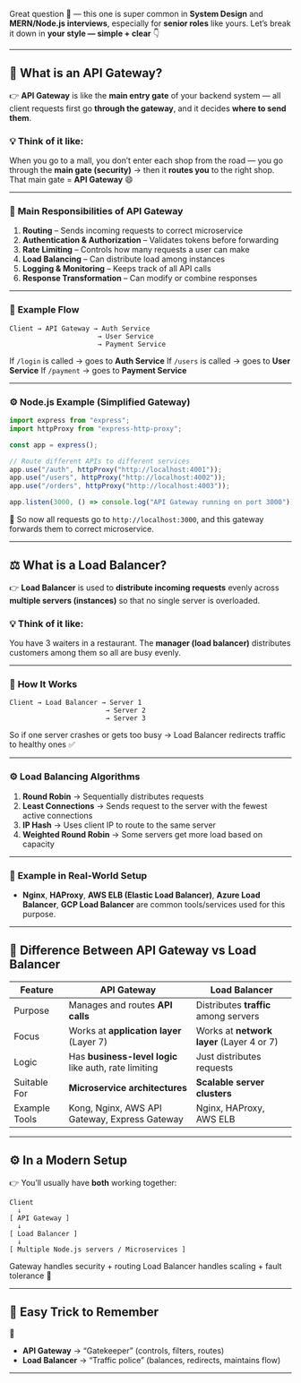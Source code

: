 Great question 👏 — this one is super common in **System Design** and **MERN/Node.js interviews**, especially for **senior roles** like yours.
Let’s break it down in **your style — simple + clear** 👇

---

## 🚪 **What is an API Gateway?**

👉 **API Gateway** is like the **main entry gate** of your backend system —
all client requests first go **through the gateway**, and it decides **where to send them**.

### 💡 **Think of it like:**

When you go to a mall, you don’t enter each shop from the road —
you go through the **main gate (security)** → then it **routes you** to the right shop.
That main gate = **API Gateway** 😄

---

### 🧩 **Main Responsibilities of API Gateway**

1. **Routing** – Sends incoming requests to correct microservice
2. **Authentication & Authorization** – Validates tokens before forwarding
3. **Rate Limiting** – Controls how many requests a user can make
4. **Load Balancing** – Can distribute load among instances
5. **Logging & Monitoring** – Keeps track of all API calls
6. **Response Transformation** – Can modify or combine responses

---

### 🧠 **Example Flow**

```
Client → API Gateway → Auth Service
                      → User Service
                      → Payment Service
```

If `/login` is called → goes to **Auth Service**
If `/users` is called → goes to **User Service**
If `/payment` → goes to **Payment Service**

---

### ⚙️ **Node.js Example (Simplified Gateway)**

```javascript
import express from "express";
import httpProxy from "express-http-proxy";

const app = express();

// Route different APIs to different services
app.use("/auth", httpProxy("http://localhost:4001"));
app.use("/users", httpProxy("http://localhost:4002"));
app.use("/orders", httpProxy("http://localhost:4003"));

app.listen(3000, () => console.log("API Gateway running on port 3000"));
```

🧩 So now all requests go to `http://localhost:3000`,
and this gateway forwards them to correct microservice.

---

## ⚖️ **What is a Load Balancer?**

👉 **Load Balancer** is used to **distribute incoming requests** evenly across **multiple servers (instances)** so that no single server is overloaded.

### 💡 **Think of it like:**

You have 3 waiters in a restaurant. The **manager (load balancer)** distributes customers among them so all are busy evenly.

---

### 🧩 **How It Works**

```
Client → Load Balancer → Server 1
                        → Server 2
                        → Server 3
```

So if one server crashes or gets too busy →
Load Balancer redirects traffic to healthy ones ✅

---

### ⚙️ **Load Balancing Algorithms**

1. **Round Robin** → Sequentially distributes requests
2. **Least Connections** → Sends request to the server with the fewest active connections
3. **IP Hash** → Uses client IP to route to the same server
4. **Weighted Round Robin** → Some servers get more load based on capacity

---

### 🧠 **Example in Real-World Setup**

- **Nginx**, **HAProxy**, **AWS ELB (Elastic Load Balancer)**, **Azure Load Balancer**, **GCP Load Balancer**
  are common tools/services used for this purpose.

---

## 🧾 **Difference Between API Gateway vs Load Balancer**

| Feature       | API Gateway                                           | Load Balancer                             |
| ------------- | ----------------------------------------------------- | ----------------------------------------- |
| Purpose       | Manages and routes **API calls**                      | Distributes **traffic** among servers     |
| Focus         | Works at **application layer** (Layer 7)              | Works at **network layer** (Layer 4 or 7) |
| Logic         | Has **business-level logic** like auth, rate limiting | Just distributes requests                 |
| Suitable For  | **Microservice architectures**                        | **Scalable server clusters**              |
| Example Tools | Kong, Nginx, AWS API Gateway, Express Gateway         | Nginx, HAProxy, AWS ELB                   |

---

## ⚙️ **In a Modern Setup**

👉 You’ll usually have **both** working together:

```
Client
  ↓
[ API Gateway ]
  ↓
[ Load Balancer ]
  ↓
[ Multiple Node.js servers / Microservices ]
```

Gateway handles security + routing
Load Balancer handles scaling + fault tolerance 💪

---

## 🔑 **Easy Trick to Remember**

🧠

- **API Gateway** → “Gatekeeper” (controls, filters, routes)
- **Load Balancer** → “Traffic police” (balances, redirects, maintains flow)

---
